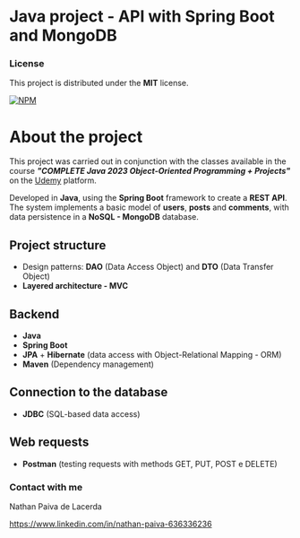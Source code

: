 # Java project - API with Spring Boot and MongoDB

### License

This project is distributed under the **MIT** license.

[![NPM](https://img.shields.io/npm/l/react)](https://github.com/nathan00pdl/Projeto2_Java_Spring/blob/main/LICENSE) 

# About the project 

This project was carried out in conjunction with the classes available in the course ***"COMPLETE Java 2023 Object-Oriented Programming + Projects"*** on the [Udemy](https://www.udemy.com/) platform.

Developed in **Java**, using the **Spring Boot** framework to create a **REST API**. The system implements a basic model of **users**, **posts** and **comments**, with data persistence in a **NoSQL - MongoDB** database. 

## Project structure
- Design patterns: **DAO** (Data Access Object) and **DTO** (Data Transfer Object)
- **Layered architecture - MVC**

## Backend
- **Java**
- **Spring Boot**
- **JPA** + **Hibernate** (data access with Object-Relational Mapping - ORM)
- **Maven** (Dependency management)
  
## Connection to the database
- **JDBC** (SQL-based data access)
  
## Web requests
- **Postman** (testing requests with methods GET, PUT, POST e DELETE)

### Contact with me

Nathan Paiva de Lacerda

https://www.linkedin.com/in/nathan-paiva-636336236

